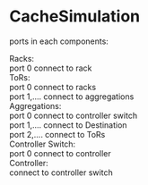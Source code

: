 # CacheSimulation

ports in each components:

Racks: <br />
  port 0 connect to rack <br />
ToRs: <br />
  port 0 connect to racks <br />
  port 1,.... connect to aggregations <br />
Aggregations: <br />
  port 0 connect to controller switch <br />
  port 1,.... connect to Destination <br />
  port 2,.... connect to ToRs <br />
Controller Switch: <br />
  port 0 connect to controller <br />
Controller: <br />
  connect to controller switch <br />
